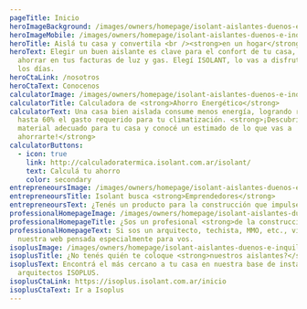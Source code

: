 ```yaml
---
pageTitle: Inicio
heroImageBackground: /images/owners/homepage/isolant-aislantes-duenos-e-inquilinos-encabezado-homepage.jpg
heroImageMobile: /images/owners/homepage/isolant-aislantes-duenos-e-inquilinos-encabezado-homepage-mobile.jpg
heroTitle: Aislá tu casa y convertila <br /><strong>en un hogar</strong>
heroText: Elegir un buen aislante es clave para el confort de tu casa, y para
  ahorrar en tus facturas de luz y gas. Elegí ISOLANT, lo vas a disfrutar todos
  los días.
heroCtaLink: /nosotros
heroCtaText: Conocenos
calculatorImage: /images/owners/homepage/isolant-aislantes-duenos-e-inquilinos-calculadora-termica-imagen.jpg
calculatorTitle: Calculadora de <strong>Ahorro Energético</strong>
calculatorText: Una casa bien aislada consume menos energía, logrando reducir
  hasta 60% el gasto requerido para tu climatización. <strong>¡Descubrí el
  material adecuado para tu casa y conocé un estimado de lo que vas a
  ahorrarte!</strong>
calculatorButtons:
  - icon: true
    link: http://calculadoratermica.isolant.com.ar/isolant/
    text: Calculá tu ahorro
    color: secondary
entrepreneoursImage: /images/owners/homepage/isolant-aislantes-duenos-e-inquilinos-emprendedores-imagen.jpg
entrepreneoursTitle: Isolant busca <strong>Emprendedores</strong>
entrepreneoursText: ¿Tenés un producto para la construcción que impulse nuestra <a href="/nosotros#philosophy" class="underline hover:no-underline">filosofía de Triple Impacto</a>?<br /><br /> Estamos creando una aceleradora de <strong>Innovación abierta</strong> y queremos que seas parte. Escribinos y uno de los miembros del Comité de Desarrollo te estará contactando en breve.
professionalHomepageImage: /images/owners/homepage/isolant-aislantes-duenos-e-inquilinos-isoplus-colocation.jpg
professionalHomepageTitle: ¿Sos un profesional <strong>de la construcción?</strong>
professionalHomepageText: Si sos un arquitecto, techista, MMO, etc., visitá
  nuestra web pensada especialmente para vos.
isoplusImage: /images/owners/homepage/isolant-aislantes-duenos-e-inquilinos-profesionales-homepage-image.jpg
isoplusTitle: ¿No tenés quién te coloque <strong>nuestros aislantes?</strong>
isoplusText: Encontrá el más cercano a tu casa en nuestra base de instaladores y
  arquitectos ISOPLUS.
isoplusCtaLink: https://isoplus.isolant.com.ar/inicio
isoplusCtaText: Ir a Isoplus
---
```

